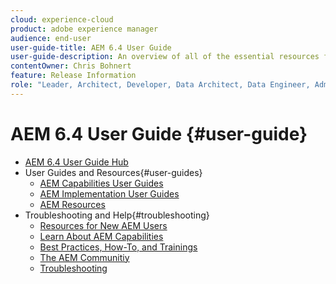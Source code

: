 ```yaml
---
cloud: experience-cloud
product: adobe experience manager
audience: end-user
user-guide-title: AEM 6.4 User Guide
user-guide-description: An overview of all of the essential resources for understanding, installing, managing, and using AEM 6.4.
contentOwner: Chris Bohnert
feature: Release Information
role: "Leader, Architect, Developer, Data Architect, Data Engineer, Administrator, Business Practitioner"
---
```


# AEM 6.4 User Guide {#user-guide}

+ [AEM 6.4 User Guide Hub](home.md)
+ User Guides and Resources{#user-guides}
  + [AEM Capabilities User Guides](capabilities.md)
  + [AEM Implementation User Guides](implementation.md)
  + [AEM Resources](resources.md)
+ Troubleshooting and Help{#troubleshooting}
  + [Resources for New AEM Users](new.md)
  + [Learn About AEM Capabilities](learn.md)
  + [Best Practices, How-To, and Trainings](best-practice.md)
  + [The AEM Communitiy](community.md)
  + [Troubleshooting](troubleshooting.md)
